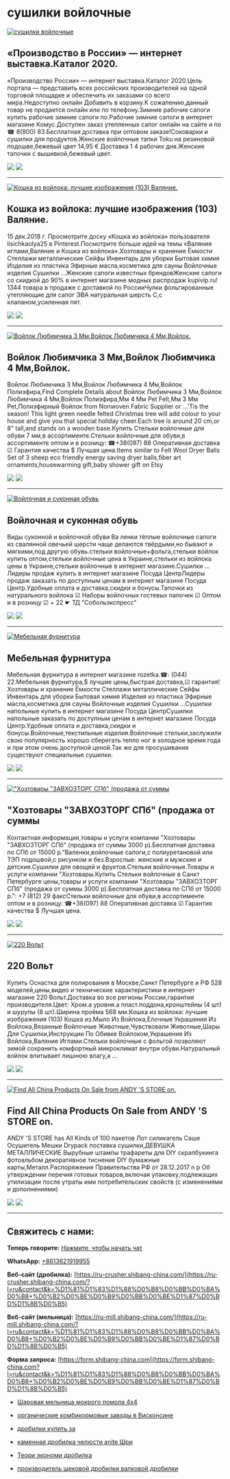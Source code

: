 # сушилки войлочные

<a href="https://swt.shibang-china.com/?l=ru&img&k=%D1%81%D1%83%D1%88%D0%B8%D0%BB%D0%BA%D0%B8+%D0%B2%D0%BE%D0%B9%D0%BB%D0%BE%D1%87%D0%BD%D1%8B%D0%B5" target="_blank">![сушилки войлочные](http://static.shibang-china.com/all-800x300/1464.jpg)</a>

## &#171;Производство в России&#187; — интернет выставка.Каталог 2020.
&#171;Производство России&#187; — интернет выставка.Каталог 2020.Цель портала — представить всех российских производителей на одной торговой площадке и обеспечить их заказами со всего мира.Недоступно онлайн Добавить в корзину.К сожалению,данный товар не продается онлайн или по телефону.Зимние рабочие сапоги купить рабочие зимние сапоги по.Рабочие зимние сапоги в интернет магазине Комус.Доступен заказ утепленных сапог онлайн на сайте и по ☎ 8(800) 83.Бесплатная доставка при оптовом заказе!Соковарки и сушилки для продуктов.Женские войлочные тапки Toku на резиновой подошве,бежевый цвет 14,95 € Доставка 1 4 рабочих дня.Женские тапочки с вышивкой,бежевый цвет.


<a href="https://whatsapp.shibangsoft.com/WhatsApp.php" target="_blank" title="WhatsApp">![](http://static.shibang-china.com/icon/whatsapp.png)</a> <a href="https://swt.shibang-china.com/?l=ru&icon&k=%D1%81%D1%83%D1%88%D0%B8%D0%BB%D0%BA%D0%B8+%D0%B2%D0%BE%D0%B9%D0%BB%D0%BE%D1%87%D0%BD%D1%8B%D0%B5" target="_blank">![](http://static.shibang-china.com/icon/chat-ru.png)</a>

---

<a href="https://swt.shibang-china.com/?l=ru&img&k=%D1%81%D1%83%D1%88%D0%B8%D0%BB%D0%BA%D0%B8+%D0%B2%D0%BE%D0%B9%D0%BB%D0%BE%D1%87%D0%BD%D1%8B%D0%B5" target="_blank">![Кошка из войлока: лучшие изображения (103) Валяние.](http://static.shibang-china.com/all-800x300/998.jpg)</a>

## Кошка из войлока: лучшие изображения (103) Валяние.
15 дек.2018 г. Просмотрите доску &#171;Кошка из войлока&#187; пользователя lisichkaolya25 в Pinterest.Посмотрите больше идей на темы &#171;Валяние иглами,Валяние и Кошка из войлока&#187;.Хозтовары и хранение Ёмкости Стеллажи металлические Сейфы Инвентарь для уборки Бытовая химия Изделия из пластика Эфирные масла,косметика для сауны Войлочные изделия Сушилки …Женские сапоги известных брендовЖенские сапоги со скидкой до 90% в интернет магазине модных распродаж kupivip.ru! 1344 товара в продаже с доставкой по РоссииЧулки фольгированные утепляющие для сапог ЭВА натуральная шерсть С,с клапаном,усиленная пят.


<a href="https://whatsapp.shibangsoft.com/WhatsApp.php" target="_blank" title="WhatsApp">![](http://static.shibang-china.com/icon/whatsapp.png)</a> <a href="https://swt.shibang-china.com/?l=ru&icon&k=%D1%81%D1%83%D1%88%D0%B8%D0%BB%D0%BA%D0%B8+%D0%B2%D0%BE%D0%B9%D0%BB%D0%BE%D1%87%D0%BD%D1%8B%D0%B5" target="_blank">![](http://static.shibang-china.com/icon/chat-ru.png)</a>

---

<a href="https://swt.shibang-china.com/?l=ru&img&k=%D1%81%D1%83%D1%88%D0%B8%D0%BB%D0%BA%D0%B8+%D0%B2%D0%BE%D0%B9%D0%BB%D0%BE%D1%87%D0%BD%D1%8B%D0%B5" target="_blank">![Войлок Любимчика 3 Мм,Войлок Любимчика 4 Мм,Войлок.](http://static.shibang-china.com/all-800x300/1522.jpg)</a>

## Войлок Любимчика 3 Мм,Войлок Любимчика 4 Мм,Войлок.
Войлок Любимчика 3 Мм,Войлок Любимчика 4 Мм,Войлок Полиэфира,Find Complete Details about Войлок Любимчика 3 Мм,Войлок Любимчика 4 Мм,Войлок Полиэфира,Мм 4 Мм Pet Felt,Мм 3 Мм Pet,Полиэфирный Войлок from Nonwoven Fabric Supplier or …'Tis the season! This light green needle felted Christmas tree will add colour to your house and give you that special holiday cheer.Each tree is around 20 cm,or 8&quot; tall,and stands on a wooden base.Купить Стельки войлочные для обуви 7 мм,в ассортименте.Стельки войлочные для обуви,в ассортименте оптом и в розницу: ☎+38(097) 88 Оперативная доставка ☑ Гарантия качества $ Лучшая цена.Items similar to Felt Wool Dryer Balls Set of 3 sheep eco friendly energy saving dryer balls,fiber art ornaments,housewarming gift,baby shower gift on Etsy


<a href="https://whatsapp.shibangsoft.com/WhatsApp.php" target="_blank" title="WhatsApp">![](http://static.shibang-china.com/icon/whatsapp.png)</a> <a href="https://swt.shibang-china.com/?l=ru&icon&k=%D1%81%D1%83%D1%88%D0%B8%D0%BB%D0%BA%D0%B8+%D0%B2%D0%BE%D0%B9%D0%BB%D0%BE%D1%87%D0%BD%D1%8B%D0%B5" target="_blank">![](http://static.shibang-china.com/icon/chat-ru.png)</a>

---

<a href="https://swt.shibang-china.com/?l=ru&img&k=%D1%81%D1%83%D1%88%D0%B8%D0%BB%D0%BA%D0%B8+%D0%B2%D0%BE%D0%B9%D0%BB%D0%BE%D1%87%D0%BD%D1%8B%D0%B5" target="_blank">![Войлочная и суконная обувь](http://static.shibang-china.com/all-800x300/234.jpg)</a>

## Войлочная и суконная обувь
Виды суконной и войлочной обуви Ва ленки тёплые войлочные сапоги из свалянной овечьей шерсти чаще делаются твёрдыми,но бывают и мягкими,под другую обувь.стельки войлочные+фольга,стельки войлок купить оптом,стельки войлочные цена в Украине,стельки из войлока цены в Украине,стельки войлочные в интернет магазине.Сушилки …Лидеры продаж купить в интернет магазине Посуда ЦентрЛидеры продаж заказать по доступным ценам в интернет магазине Посуда Центр.Удобные оплата и доставка,скидки и бонусы.Тапочки из натурального войлока ☑ Наборы войлочных гостевых папочек ☑ Оптом и в розницу ☑ + 22 ☛ ТД &quot;Собольэкспресс&quot;


<a href="https://whatsapp.shibangsoft.com/WhatsApp.php" target="_blank" title="WhatsApp">![](http://static.shibang-china.com/icon/whatsapp.png)</a> <a href="https://swt.shibang-china.com/?l=ru&icon&k=%D1%81%D1%83%D1%88%D0%B8%D0%BB%D0%BA%D0%B8+%D0%B2%D0%BE%D0%B9%D0%BB%D0%BE%D1%87%D0%BD%D1%8B%D0%B5" target="_blank">![](http://static.shibang-china.com/icon/chat-ru.png)</a>

---

<a href="https://swt.shibang-china.com/?l=ru&img&k=%D1%81%D1%83%D1%88%D0%B8%D0%BB%D0%BA%D0%B8+%D0%B2%D0%BE%D0%B9%D0%BB%D0%BE%D1%87%D0%BD%D1%8B%D0%B5" target="_blank">![Мебельная фурнитура](http://static.shibang-china.com/all-800x300/890.jpg)</a>

## Мебельная фурнитура
Мебельная фурнитура в интернет магазине rozetka.☎: (044) 22.Мебельная фурнитура,$ лучшие цены,быстрая доставка,☑ гарантия!Хозтовары и хранение Ёмкости Стеллажи металлические Сейфы Инвентарь для уборки Бытовая химия Изделия из пластика Эфирные масла,косметика для сауны Войлочные изделия Сушилки …Сушилки напольные купить в интернет магазине Посуда ЦентрСушилки напольные заказать по доступным ценам в интернет магазине Посуда Центр.Удобные оплата и доставка,скидки и бонусы.Войлочные,текстильные изделия.Войлочные стельки,заслужили свою популярность хорошо сберегать тепло ног в холодное время года и при этом очень доступной ценой.Так же для просушивания существуют специальные сушилки.


<a href="https://whatsapp.shibangsoft.com/WhatsApp.php" target="_blank" title="WhatsApp">![](http://static.shibang-china.com/icon/whatsapp.png)</a> <a href="https://swt.shibang-china.com/?l=ru&icon&k=%D1%81%D1%83%D1%88%D0%B8%D0%BB%D0%BA%D0%B8+%D0%B2%D0%BE%D0%B9%D0%BB%D0%BE%D1%87%D0%BD%D1%8B%D0%B5" target="_blank">![](http://static.shibang-china.com/icon/chat-ru.png)</a>

---

<a href="https://swt.shibang-china.com/?l=ru&img&k=%D1%81%D1%83%D1%88%D0%B8%D0%BB%D0%BA%D0%B8+%D0%B2%D0%BE%D0%B9%D0%BB%D0%BE%D1%87%D0%BD%D1%8B%D0%B5" target="_blank">![&quot;Хозтовары &quot;ЗАВХОЗТОРГ СПб&quot; (продажа от суммы](http://static.shibang-china.com/all-800x300/653.jpg)</a>

## &quot;Хозтовары &quot;ЗАВХОЗТОРГ СПб&quot; (продажа от суммы
Контактная информация,товары и услуги компании &quot;Хозтовары &quot;ЗАВХОЗТОРГ СПб&quot; (продажа от суммы 3000 р).Бесплатная доставка по СПб от 15000 р.&quot;Валенки,войлочные сапоги,с полиуретановой или ТЭП подошвой,с рисунком и без.Взрослые: женские и мужские и детские.Сушилки для овощей и фруктов.Стельки войлочные.Товары и услуги компании &quot;Хозтовары.Купить Стельки войлочные в Санкт Петербурге цены,товары и услуги компании &quot;Хозтовары &quot;ЗАВХОЗТОРГ СПб&quot; (продажа от суммы 3000 р).Бесплатная доставка по СПб от 15000 р.&quot;: +7 (812) 29 факсСтельки войлочные для обуви,в ассортименте оптом и в розницу: ☎+38(097) 88 Оперативная доставка ☑ Гарантия качества $ Лучшая цена.


<a href="https://whatsapp.shibangsoft.com/WhatsApp.php" target="_blank" title="WhatsApp">![](http://static.shibang-china.com/icon/whatsapp.png)</a> <a href="https://swt.shibang-china.com/?l=ru&icon&k=%D1%81%D1%83%D1%88%D0%B8%D0%BB%D0%BA%D0%B8+%D0%B2%D0%BE%D0%B9%D0%BB%D0%BE%D1%87%D0%BD%D1%8B%D0%B5" target="_blank">![](http://static.shibang-china.com/icon/chat-ru.png)</a>

---

<a href="https://swt.shibang-china.com/?l=ru&img&k=%D1%81%D1%83%D1%88%D0%B8%D0%BB%D0%BA%D0%B8+%D0%B2%D0%BE%D0%B9%D0%BB%D0%BE%D1%87%D0%BD%D1%8B%D0%B5" target="_blank">![220 Вольт](http://static.shibang-china.com/all-800x300/122.jpg)</a>

## 220 Вольт
Купить Оснастка для полирования в Москве,Санкт Петербурге и РФ 528 моделей,цены,видео и технические характеристики в интернет магазине 220 Вольт.Доставка во все регионы России,гарантия производителя.Цвет: Хром.а уровня.а пласт.поддона,кронштейны (4 шт) и шурупы (8 шт).Ширина проёма 568 мм.Кошка из войлока: лучшие изображения (103) Кошка из.Мыло Из Войлока,Елочные Украшения Из Войлока,Вязанные Войлочные Животные,Чувствовали Животные,Шары Для Сушилки,Инструкции По Обивке Войлоком,Украшения Из Войлока,Валяние Иглами.Стельки войлочные с фольгой позволяют зимой сохранить комфортный микроклимат внутри обуви.Натуральный войлок впитывает лишнюю влагу,а …


<a href="https://whatsapp.shibangsoft.com/WhatsApp.php" target="_blank" title="WhatsApp">![](http://static.shibang-china.com/icon/whatsapp.png)</a> <a href="https://swt.shibang-china.com/?l=ru&icon&k=%D1%81%D1%83%D1%88%D0%B8%D0%BB%D0%BA%D0%B8+%D0%B2%D0%BE%D0%B9%D0%BB%D0%BE%D1%87%D0%BD%D1%8B%D0%B5" target="_blank">![](http://static.shibang-china.com/icon/chat-ru.png)</a>

---

<a href="https://swt.shibang-china.com/?l=ru&img&k=%D1%81%D1%83%D1%88%D0%B8%D0%BB%D0%BA%D0%B8+%D0%B2%D0%BE%D0%B9%D0%BB%D0%BE%D1%87%D0%BD%D1%8B%D0%B5" target="_blank">![Find All China Products On Sale from ANDY 'S STORE on.](http://static.shibang-china.com/all-800x300/1380.jpg)</a>

## Find All China Products On Sale from ANDY 'S STORE on.
ANDY 'S STORE has All Kinds of 100 пакетов Лот силикагель Саше Осушитель Мешки Drypack поставка сушилки,ДЕВУШКА МЕТАЛЛИЧЕСКИЕ Вырубные штампы трафареты для DIY скрапбукинга фотоальбом декоративное тиснение DIY бумажные карты,Металл.Распоряжение Правительства РФ от 28.12.2017 n р Об утверждении перечня готовых товаров,включая упаковку,подлежащих утилизации после утраты ими потребительских свойств (с изменениями и дополнениями)

<a href="https://whatsapp.shibangsoft.com/WhatsApp.php" target="_blank" title="WhatsApp">![](http://static.shibang-china.com/icon/whatsapp.png)</a> <a href="https://swt.shibang-china.com/?l=ru&icon&k=%D1%81%D1%83%D1%88%D0%B8%D0%BB%D0%BA%D0%B8+%D0%B2%D0%BE%D0%B9%D0%BB%D0%BE%D1%87%D0%BD%D1%8B%D0%B5" target="_blank">![](http://static.shibang-china.com/icon/chat-ru.png)</a>

---
## Свяжитесь с нами:

**Теперь говорите:** [Нажмите, чтобы начать чат](https://swt.shibang-china.com?l=ru&contact&k=%D1%81%D1%83%D1%88%D0%B8%D0%BB%D0%BA%D0%B8+%D0%B2%D0%BE%D0%B9%D0%BB%D0%BE%D1%87%D0%BD%D1%8B%D0%B5)

**WhatsApp:**  [+8613621919955](https://whatsapp.shibangsoft.com/WhatsApp.php)

**Веб-сайт (дробилка):** [https://ru-crusher.shibang-china.com/](https://ru-crusher.shibang-china.com/?l=ru&contact&k=%D1%81%D1%83%D1%88%D0%B8%D0%BB%D0%BA%D0%B8+%D0%B2%D0%BE%D0%B9%D0%BB%D0%BE%D1%87%D0%BD%D1%8B%D0%B5)

**Веб-сайт (мельница):** [https://ru-mill.shibang-china.com/](https://ru-mill.shibang-china.com/?l=ru&contact&k=%D1%81%D1%83%D1%88%D0%B8%D0%BB%D0%BA%D0%B8+%D0%B2%D0%BE%D0%B9%D0%BB%D0%BE%D1%87%D0%BD%D1%8B%D0%B5)

**Форма запроса:** [https://form.shibang-china.com](https://form.shibang-china.com?l=ru&contact&k=%D1%81%D1%83%D1%88%D0%B8%D0%BB%D0%BA%D0%B8+%D0%B2%D0%BE%D0%B9%D0%BB%D0%BE%D1%87%D0%BD%D1%8B%D0%B5)

* [Шаровая мельница мокрого помола 4x4](../135/%D0%A8%D0%B0%D1%80%D0%BE%D0%B2%D0%B0%D1%8F%20%D0%BC%D0%B5%D0%BB%D1%8C%D0%BD%D0%B8%D1%86%D0%B0%20%D0%BC%D0%BE%D0%BA%D1%80%D0%BE%D0%B3%D0%BE%20%D0%BF%D0%BE%D0%BC%D0%BE%D0%BB%D0%B0%204x4.md)

* [органические комбикормовые заводы в Висконсине](../133/%D0%BE%D1%80%D0%B3%D0%B0%D0%BD%D0%B8%D1%87%D0%B5%D1%81%D0%BA%D0%B8%D0%B5%20%D0%BA%D0%BE%D0%BC%D0%B1%D0%B8%D0%BA%D0%BE%D1%80%D0%BC%D0%BE%D0%B2%D1%8B%D0%B5%20%D0%B7%D0%B0%D0%B2%D0%BE%D0%B4%D1%8B%20%D0%B2%20%D0%92%D0%B8%D1%81%D0%BA%D0%BE%D0%BD%D1%81%D0%B8%D0%BD%D0%B5.md)

* [дробилки купить за](../132/%D0%B4%D1%80%D0%BE%D0%B1%D0%B8%D0%BB%D0%BA%D0%B8%20%D0%BA%D1%83%D0%BF%D0%B8%D1%82%D1%8C%20%D0%B7%D0%B0.md)

* [каменная дробилка челюсти anite Шри](../134/%D0%BA%D0%B0%D0%BC%D0%B5%D0%BD%D0%BD%D0%B0%D1%8F%20%D0%B4%D1%80%D0%BE%D0%B1%D0%B8%D0%BB%D0%BA%D0%B0%20%D1%87%D0%B5%D0%BB%D1%8E%D1%81%D1%82%D0%B8%20anite%20%D0%A8%D1%80%D0%B8.md)

* [Теори экономи дробилка](../134/%D0%A2%D0%B5%D0%BE%D1%80%D0%B8%20%D1%8D%D0%BA%D0%BE%D0%BD%D0%BE%D0%BC%D0%B8%20%D0%B4%D1%80%D0%BE%D0%B1%D0%B8%D0%BB%D0%BA%D0%B0.md)

* [производитель щековой дробилки валковой дробилки](../133/%D0%BF%D1%80%D0%BE%D0%B8%D0%B7%D0%B2%D0%BE%D0%B4%D0%B8%D1%82%D0%B5%D0%BB%D1%8C%20%D1%89%D0%B5%D0%BA%D0%BE%D0%B2%D0%BE%D0%B9%20%D0%B4%D1%80%D0%BE%D0%B1%D0%B8%D0%BB%D0%BA%D0%B8%20%D0%B2%D0%B0%D0%BB%D0%BA%D0%BE%D0%B2%D0%BE%D0%B9%20%D0%B4%D1%80%D0%BE%D0%B1%D0%B8%D0%BB%D0%BA%D0%B8.md)